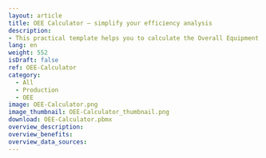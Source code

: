 ```yaml
---
layout: article
title: OEE Calculator – simplify your efficiency analysis
description: 
- This practical template helps you to calculate the Overall Equipment Effectiveness (OEE) of your production. Simply enter the planned values such as the planned production time and the planned quantity. You can also add unplanned downtimes, the quantities actually produced and the number of rejected parts. This application calculates the OEE value based on these entries and provides you with valuable insights into the efficiency of your production processes. This allows you to take quick and targeted measures to increase productivity and minimize downtimes. Not in the mood for manual recording? Then simply connect your [data sources](https://peakboard.com/en/data-connections/) and have the OEE calculated automatically in real time. Download the template now and try it out!
lang: en
weight: 552
isDraft: false
ref: OEE-Calculator
category:
  - All
  - Production
  - OEE
image: OEE-Calculator.png
image_thumbnail: OEE-Calculator_thumbnail.png
download: OEE-Calculator.pbmx
overview_description:
overview_benefits:
overview_data_sources:
---
```

